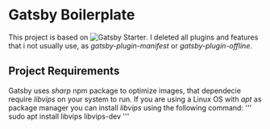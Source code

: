 # Gatsby Boilerplate
This project is based on ![Gatsby Starter](https://github.com/gatsbyjs/gatsby-starter-default).
I deleted all plugins and features that i not usually use, as *gatsby-plugin-manifest* or *gatsby-plugin-offline*.

## Project Requirements
Gatsby uses *sharp* npm package to optimize images, that dependecie require *libvips* on your system to run.
If you are using a Linux OS with *apt* as package manager you can install *libvips* using the following command:
'''
sudo apt install libvips libvips-dev
'''
